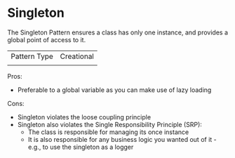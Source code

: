 # Singleton

The Singleton Pattern ensures a class has only one instance, and provides a global point of access to it.

|              |            |
| ------------ | :--------: |
| Pattern Type | Creational |
|              |            |

Pros:

- Preferable to a global variable as you can make use of lazy loading

Cons:

- Singleton violates the loose coupling principle
- Singleton also violates the Single Responsibility Principle (SRP):
  - The class is responsible for managing its once instance
  - It is also responsible for any business logic you wanted out of it - e.g., to use the singleton as a logger
